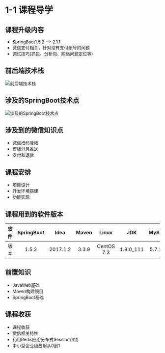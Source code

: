 # 1-1 课程导学

## 课程升级内容

+ SpringBoot1.5.2 --> 2.1.1
+ 微信支付相关，针对没有支付账号的问题
+ 调试技巧(抓包、分析包、网络问题定位等)

## 前后端技术栈

![前后端技术栈](https://img.mukewang.com/szimg/5cc7ab680001e87912800720.jpg)

## 涉及的SpringBoot技术点

![涉及的SpringBoot技术点](https://img.mukewang.com/szimg/5cc7abdc0001073912800720.jpg)

## 涉及到的微信知识点

+ 微信扫码登陆
+ 模板消息推送
+ 支付和退款

## 课程安排

+ 项目设计
+ 开发环境搭建
+ 功能实现

## 课程用到的软件版本

|  软件  | SpringBoot |   Idea   | Maven |   Linux    |    JDK    | MySQL  | Nginx  | Redis |
| :--: | :--------: | :------: | :---: | :--------: | :-------: | :----: | :----: | :---: |
|  版本  |   1.5.2    | 2017.1.2 | 3.3.9 | CentOS 7.3 | 1.8.0_111 | 5.7.17 | 1.11.7 | 3.2.8 |

## 前置知识

+ JavaWeb基础
+ Maven构建项目
+ SpringBoot基础

## 课程收获

+ 课程收获
+ 微信相关特性
+ 利用Redis应用分布式Session和锁
+ 中小型企业级应用从0到1

